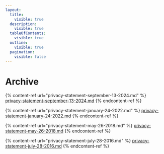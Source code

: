 ```yaml
---
layout:
  title:
    visible: true
  description:
    visible: true
  tableOfContents:
    visible: true
  outline:
    visible: true
  pagination:
    visible: false
---
```


# Archive

{% content-ref url="privacy-statement-september-13-2024.md" %}
[privacy-statement-september-13-2024.md](privacy-statement-september-13-2024.md)
{% endcontent-ref %}

{% content-ref url="privacy-statement-january-24-2022.md" %}
[privacy-statement-january-24-2022.md](privacy-statement-january-24-2022.md)
{% endcontent-ref %}

{% content-ref url="privacy-statement-may-26-2018.md" %}
[privacy-statement-may-26-2018.md](privacy-statement-may-26-2018.md)
{% endcontent-ref %}

{% content-ref url="privacy-statement-july-28-2016.md" %}
[privacy-statement-july-28-2016.md](privacy-statement-july-28-2016.md)
{% endcontent-ref %}
